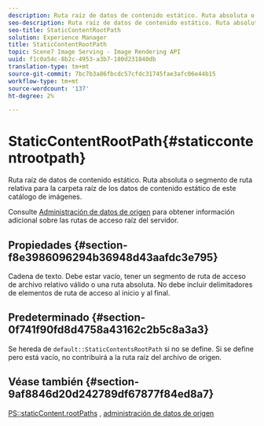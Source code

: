 ```yaml
---
description: Ruta raíz de datos de contenido estático. Ruta absoluta o segmento de ruta relativa para la carpeta raíz de los datos de contenido estático de este catálogo de imágenes.
seo-description: Ruta raíz de datos de contenido estático. Ruta absoluta o segmento de ruta relativa para la carpeta raíz de los datos de contenido estático de este catálogo de imágenes.
seo-title: StaticContentRootPath
solution: Experience Manager
title: StaticContentRootPath
topic: Scene7 Image Serving - Image Rendering API
uuid: f1c0a54c-8b2c-4953-a3b7-180d231840db
translation-type: tm+mt
source-git-commit: 7bc7b3a86fbcdc57cfdc31745fae3afc06e44b15
workflow-type: tm+mt
source-wordcount: '137'
ht-degree: 2%

---
```



# StaticContentRootPath{#staticcontentrootpath}

Ruta raíz de datos de contenido estático. Ruta absoluta o segmento de ruta relativa para la carpeta raíz de los datos de contenido estático de este catálogo de imágenes.

Consulte [Administración de datos de origen](../../../../../is-api/image-serving-api-ref/c-configuration-and-administration/c-configuration-and-administration.md#concept-1ec4d9f0e58a430cae045761f1ff9173) para obtener información adicional sobre las rutas de acceso raíz del servidor.

## Propiedades {#section-f8e3986096294b36948d43aafdc3e795}

Cadena de texto. Debe estar vacío, tener un segmento de ruta de acceso de archivo relativo válido o una ruta absoluta. No debe incluir delimitadores de elementos de ruta de acceso al inicio y al final.

## Predeterminado {#section-0f741f90fd8d4758a43162c2b5c8a3a3}

Se hereda de `default::StaticContentsRootPath` si no se define. Si se define pero está vacío, no contribuirá a la ruta raíz del archivo de origen.

## Véase también {#section-9af8846d20d242789df67877f84ed8a7}

[PS::staticContent.rootPaths](../../../../../is-api/image-catalog/image-serving-api-ref/c-image-catalog-reference/c-attributes-reference/r-staticcontentrootpath.md#reference-a2b5368d078349828d282357681bb2a5) ,   [administración de datos de origen](../../../../../is-api/image-serving-api-ref/c-configuration-and-administration/c-configuration-and-administration.md#concept-1ec4d9f0e58a430cae045761f1ff9173)
